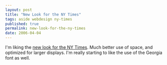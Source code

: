 ```yaml
---
layout: post
title: "New Look for the NY Times"
tags: aside webdesign ny-times
published: true
permalink: new-look-for-the-ny-times
date: 2006-04-04
---
```


I'm liking the <a href="http://www.nytimes.com">new look for the NY Times</a>.  Much better use of space, and optimized for larger displays.  I'm really starting to like the use of the Georgia font as well.
